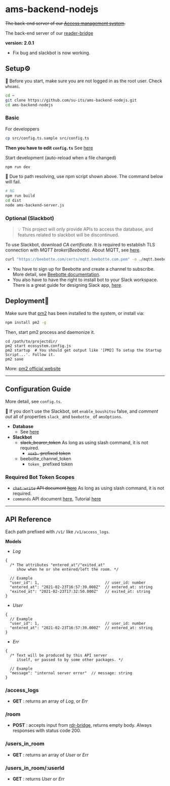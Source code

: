 # ams-backend-nodejs

~~The back-end server of our [Access management system](https://github.com/su-its/Access-management-system).~~

The back-end server of our [reader-bridge](https://github.com/su-its/rdr-bridge)

**version: 2.0.1**
- Fix bug and slackbot is now working.

## Setup:gear:

:memo: Before you start, make sure you are not logged in as the root user. Check `whoami`.

```bash
cd ~
git clone https://github.com/su-its/ams-backend-nodejs.git
cd ams-backend-nodejs
```

### Basic

For developpers

```bash
cp src/config.ts.sample src/config.ts
```

**Then you have to edit `config.ts`** See [here](#Configuration-Guide)

Start development (auto-reload when a file changed)

```bash
npm run dev
```

:loudspeaker: Due to path resolving, use npm script shown above. The command below will fail.

```bash
# NG
npm run build
cd dist
node ams-backend-server.js
```

### Optional (Slackbot)

>:bulb: This project will only provide APIs to access the database, and features related to slackbot will be discontinued.

To use Slackbot, download *CA certificate*. It is required to establish TLS connection with *MQTT broker(Beebotte)*. About MQTT, see [here](https://beebotte.com/docs/mqtt).

```bash
curl "https://beebotte.com/certs/mqtt.beebotte.com.pem" -o ./mqtt.beebotte.com.pem
```

- You have to sign up for Beebotte and create a channel to subscribe. More detail, see [Beebotte documentation](https://beebotte.com/overview).
- You also have to have the right to install bot to your Slack workspace. There is a great guide for designing Slack app, [here](https://api.slack.com/start/overview#apps).

## Deployment:rocket:

Make sure that [pm2](https://github.com/Unitech/pm2) has been installed to the system, or install via:

```bash
npm install pm2 -g
```

Then, start pm2 process and daemonize it.

```
cd /path/to/projectdir/
pm2 start ecosystem.config.js
pm2 startup  # You should get output like '[PM2] To setup the Startup Script...'. Follow it.
pm2 save
```

More: [pm2 official website](https://pm2.keymetrics.io/)

---

## Configuration Guide

More detail, see `config.ts`.

:loudspeaker: If you don't use the Slackbot, set `enable_boushitsu` false, and *comment out* all of properties `slack_` and `beebotte_` of `amsOptions`.

- **Database**
  - See [here](https://github.com/mysqljs/mysql#connection-options)
- **Slackbot**
  - ~~slack_bearer_token~~ As long as using slash command, it is not required.
    - ~~`xoxb-` prefixed token~~
  - beebotte_channel_token
    - `token_` prefixed token

### Required Bot Token Scopes

- ~~`chat:write` API document [here](https://api.slack.com/scopes/chat:write)~~ As long as using slash command, it is not required.
- `commands` API document [here](https://api.slack.com/scopes/commands), Tutorial [here](https://api.slack.com/interactivity/slash-commands)

---

## API Reference

Each path prefixed with `/v1/` like `/v1/access_logs`.

**Models**
- *Log*

```json5
{
  /* The attributes "entered_at"/"exited_at"
     show when he or she entered/left the room. */

  // Example
  "user_id": 1,                             // user_id: number
  "entered_at": "2021-02-23T16:57:39.000Z"  // entered_at: string
  "exited_at": "2021-02-23T17:32:50.000Z"   // exited_at: string
}
```

- *User*

```json5
{
  // Example
  "user_id": 1,                             // user_id: number
  "entered_at": "2021-02-23T16:57:39.000Z"  // entered_at: string
}
```

- *Err*

```json5
{
  /* Text will be produced by this API server
     itself, or passed to by some other packages. */

  // Example
  "message": "internal server error"  // message: string
}
```

### /access_logs

- **GET** : returns an array of *Log*, or *Err*

### /room

- **POST** : accepts input from [rdr-bridge](https://github.com/su-its/rdr-bridge#%E3%82%A8%E3%83%B3%E3%83%89%E3%83%9D%E3%82%A4%E3%83%B3%E3%83%88%E3%81%B8%E9%80%81%E3%82%8Bjson), returns empty body. Always responses with status code 200.

### /users_in_room

- **GET** : returns an array of *User* or *Err*

### /users_in_room/:userId

- **GET** : returns *User* or *Err*
